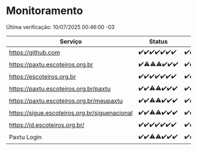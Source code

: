 # Monitoramento

Última verificação: 10/07/2025 00:46:00 -03

|Serviço|Status|Últimas 24h|
|---|---|---|
|https://github.com|<span title="2025-07-03: OK=23">✔️</span><span title="2025-07-04: OK=23">✔️</span><span title="2025-07-05: OK=23">✔️</span><span title="2025-07-06: OK=23">✔️</span><span title="2025-07-07: OK=23">✔️</span><span title="2025-07-08: OK=23">✔️</span><span title="2025-07-09: OK=2">✔️</span>|<span title="09/07/2025 00:47:00 -03 : 200">✔️</span><span title="09/07/2025 01:24:00 -03 : 200">✔️</span><span title="09/07/2025 02:15:00 -03 : 200">✔️</span><span title="09/07/2025 03:15:00 -03 : 200">✔️</span><span title="09/07/2025 04:12:00 -03 : 200">✔️</span><span title="09/07/2025 05:13:00 -03 : 200">✔️</span><span title="09/07/2025 06:12:00 -03 : 200">✔️</span><span title="09/07/2025 07:10:00 -03 : 200">✔️</span><span title="09/07/2025 08:09:00 -03 : 200">✔️</span><span title="09/07/2025 09:19:00 -03 : 200">✔️</span><span title="09/07/2025 10:26:00 -03 : 200">✔️</span><span title="09/07/2025 11:10:00 -03 : 200">✔️</span><span title="09/07/2025 12:10:00 -03 : 200">✔️</span><span title="09/07/2025 13:10:00 -03 : 200">✔️</span><span title="09/07/2025 14:11:00 -03 : 200">✔️</span><span title="09/07/2025 15:13:00 -03 : 200">✔️</span><span title="09/07/2025 16:08:00 -03 : 200">✔️</span><span title="09/07/2025 17:10:00 -03 : 200">✔️</span><span title="09/07/2025 18:09:00 -03 : 200">✔️</span><span title="09/07/2025 19:09:00 -03 : 200">✔️</span><span title="09/07/2025 20:09:00 -03 : 200">✔️</span><span title="09/07/2025 21:50:00 -03 : 200">✔️</span><span title="09/07/2025 23:44:00 -03 : 200">✔️</span><span title="10/07/2025 00:46:00 -03 : 200">✔️</span>|
|https://paxtu.escoteiros.org.br|<span title="2025-07-03: OK=23">✔️</span><span title="2025-07-04: OK=22, Falhas=1">⚠️</span><span title="2025-07-05: OK=22, Falhas=1">⚠️</span><span title="2025-07-06: OK=22, Falhas=1">⚠️</span><span title="2025-07-07: OK=23">✔️</span><span title="2025-07-08: OK=23">✔️</span><span title="2025-07-09: OK=2">✔️</span>|<span title="09/07/2025 00:47:00 -03 : 200">✔️</span><span title="09/07/2025 01:24:00 -03 : 200">✔️</span><span title="09/07/2025 02:15:00 -03 : 200">✔️</span><span title="09/07/2025 03:15:00 -03 : 200">✔️</span><span title="09/07/2025 04:12:00 -03 : 200">✔️</span><span title="09/07/2025 05:13:00 -03 : 200">✔️</span><span title="09/07/2025 06:12:00 -03 : 200">✔️</span><span title="09/07/2025 07:10:00 -03 : 200">✔️</span><span title="09/07/2025 08:09:00 -03 : 200">✔️</span><span title="09/07/2025 09:19:00 -03 : 200">✔️</span><span title="09/07/2025 10:26:00 -03 : 200">✔️</span><span title="09/07/2025 11:10:00 -03 : 200">✔️</span><span title="09/07/2025 12:10:00 -03 : 200">✔️</span><span title="09/07/2025 13:10:00 -03 : 200">✔️</span><span title="09/07/2025 14:11:00 -03 : 200">✔️</span><span title="09/07/2025 15:13:00 -03 : 200">✔️</span><span title="09/07/2025 16:08:00 -03 : 200">✔️</span><span title="09/07/2025 17:10:00 -03 : 200">✔️</span><span title="09/07/2025 18:09:00 -03 : 200">✔️</span><span title="09/07/2025 19:09:00 -03 : 200">✔️</span><span title="09/07/2025 20:09:00 -03 : 200">✔️</span><span title="09/07/2025 21:50:00 -03 : 200">✔️</span><span title="09/07/2025 23:44:00 -03 : 200">✔️</span><span title="10/07/2025 00:46:00 -03 : 200">✔️</span>|
|https://escoteiros.org.br|<span title="2025-07-03: OK=23">✔️</span><span title="2025-07-04: OK=23">✔️</span><span title="2025-07-05: OK=23">✔️</span><span title="2025-07-06: OK=23">✔️</span><span title="2025-07-07: OK=23">✔️</span><span title="2025-07-08: OK=23">✔️</span><span title="2025-07-09: OK=2">✔️</span>|<span title="09/07/2025 00:47:00 -03 : 200">✔️</span><span title="09/07/2025 01:24:00 -03 : 200">✔️</span><span title="09/07/2025 02:15:00 -03 : 200">✔️</span><span title="09/07/2025 03:15:00 -03 : 200">✔️</span><span title="09/07/2025 04:12:00 -03 : 200">✔️</span><span title="09/07/2025 05:13:00 -03 : 200">✔️</span><span title="09/07/2025 06:12:00 -03 : 200">✔️</span><span title="09/07/2025 07:10:00 -03 : 200">✔️</span><span title="09/07/2025 08:09:00 -03 : 200">✔️</span><span title="09/07/2025 09:19:00 -03 : 200">✔️</span><span title="09/07/2025 10:26:00 -03 : 200">✔️</span><span title="09/07/2025 11:10:00 -03 : 200">✔️</span><span title="09/07/2025 12:10:00 -03 : 200">✔️</span><span title="09/07/2025 13:10:00 -03 : 200">✔️</span><span title="09/07/2025 14:11:00 -03 : 200">✔️</span><span title="09/07/2025 15:13:00 -03 : 200">✔️</span><span title="09/07/2025 16:08:00 -03 : 200">✔️</span><span title="09/07/2025 17:10:00 -03 : 200">✔️</span><span title="09/07/2025 18:09:00 -03 : 200">✔️</span><span title="09/07/2025 19:09:00 -03 : 200">✔️</span><span title="09/07/2025 20:09:00 -03 : 200">✔️</span><span title="09/07/2025 21:50:00 -03 : 200">✔️</span><span title="09/07/2025 23:44:00 -03 : 200">✔️</span><span title="10/07/2025 00:46:00 -03 : 200">✔️</span>|
|https://paxtu.escoteiros.org.br/paxtu|<span title="2025-07-03: OK=23">✔️</span><span title="2025-07-04: OK=23">✔️</span><span title="2025-07-05: OK=22, Falhas=1">⚠️</span><span title="2025-07-06: OK=22, Falhas=1">⚠️</span><span title="2025-07-07: OK=23">✔️</span><span title="2025-07-08: OK=23">✔️</span><span title="2025-07-09: OK=2">✔️</span>|<span title="09/07/2025 00:47:00 -03 : 200">✔️</span><span title="09/07/2025 01:24:00 -03 : 200">✔️</span><span title="09/07/2025 02:15:00 -03 : 200">✔️</span><span title="09/07/2025 03:15:00 -03 : 200">✔️</span><span title="09/07/2025 04:12:00 -03 : 200">✔️</span><span title="09/07/2025 05:13:00 -03 : 200">✔️</span><span title="09/07/2025 06:12:00 -03 : 200">✔️</span><span title="09/07/2025 07:11:00 -03 : 200">✔️</span><span title="09/07/2025 08:09:00 -03 : 200">✔️</span><span title="09/07/2025 09:19:00 -03 : 200">✔️</span><span title="09/07/2025 10:26:00 -03 : 200">✔️</span><span title="09/07/2025 11:10:00 -03 : 200">✔️</span><span title="09/07/2025 12:10:00 -03 : 200">✔️</span><span title="09/07/2025 13:10:00 -03 : 200">✔️</span><span title="09/07/2025 14:11:00 -03 : 200">✔️</span><span title="09/07/2025 15:13:00 -03 : 200">✔️</span><span title="09/07/2025 16:08:00 -03 : 200">✔️</span><span title="09/07/2025 17:10:00 -03 : 200">✔️</span><span title="09/07/2025 18:09:00 -03 : 200">✔️</span><span title="09/07/2025 19:09:00 -03 : 200">✔️</span><span title="09/07/2025 20:10:00 -03 : 200">✔️</span><span title="09/07/2025 21:50:00 -03 : 200">✔️</span><span title="09/07/2025 23:45:00 -03 : 200">✔️</span><span title="10/07/2025 00:46:00 -03 : 200">✔️</span>|
|https://paxtu.escoteiros.org.br/meupaxtu|<span title="2025-07-03: OK=23">✔️</span><span title="2025-07-04: OK=23">✔️</span><span title="2025-07-05: OK=22, Falhas=1">⚠️</span><span title="2025-07-06: OK=22, Falhas=1">⚠️</span><span title="2025-07-07: OK=23">✔️</span><span title="2025-07-08: OK=23">✔️</span><span title="2025-07-09: OK=2">✔️</span>|<span title="09/07/2025 00:47:00 -03 : 200">✔️</span><span title="09/07/2025 01:24:00 -03 : 200">✔️</span><span title="09/07/2025 02:15:00 -03 : 200">✔️</span><span title="09/07/2025 03:15:00 -03 : 200">✔️</span><span title="09/07/2025 04:12:00 -03 : 200">✔️</span><span title="09/07/2025 05:13:00 -03 : 200">✔️</span><span title="09/07/2025 06:12:00 -03 : 200">✔️</span><span title="09/07/2025 07:11:00 -03 : 200">✔️</span><span title="09/07/2025 08:09:00 -03 : 200">✔️</span><span title="09/07/2025 09:19:00 -03 : 200">✔️</span><span title="09/07/2025 10:26:00 -03 : 200">✔️</span><span title="09/07/2025 11:10:00 -03 : 200">✔️</span><span title="09/07/2025 12:10:00 -03 : 200">✔️</span><span title="09/07/2025 13:10:00 -03 : 200">✔️</span><span title="09/07/2025 14:11:00 -03 : 200">✔️</span><span title="09/07/2025 15:13:00 -03 : 200">✔️</span><span title="09/07/2025 16:08:00 -03 : 200">✔️</span><span title="09/07/2025 17:10:00 -03 : 200">✔️</span><span title="09/07/2025 18:09:00 -03 : 200">✔️</span><span title="09/07/2025 19:09:00 -03 : 200">✔️</span><span title="09/07/2025 20:10:00 -03 : 200">✔️</span><span title="09/07/2025 21:50:00 -03 : 200">✔️</span><span title="09/07/2025 23:45:00 -03 : 200">✔️</span><span title="10/07/2025 00:46:00 -03 : 200">✔️</span>|
|https://sigue.escoteiros.org.br/siguenacional|<span title="2025-07-03: OK=23">✔️</span><span title="2025-07-04: OK=23">✔️</span><span title="2025-07-05: OK=22, Falhas=1">⚠️</span><span title="2025-07-06: OK=22, Falhas=1">⚠️</span><span title="2025-07-07: OK=23">✔️</span><span title="2025-07-08: OK=23">✔️</span><span title="2025-07-09: OK=2">✔️</span>|<span title="09/07/2025 00:47:00 -03 : 200">✔️</span><span title="09/07/2025 01:24:00 -03 : 200">✔️</span><span title="09/07/2025 02:15:00 -03 : 200">✔️</span><span title="09/07/2025 03:15:00 -03 : 200">✔️</span><span title="09/07/2025 04:12:00 -03 : 200">✔️</span><span title="09/07/2025 05:13:00 -03 : 200">✔️</span><span title="09/07/2025 06:12:00 -03 : 200">✔️</span><span title="09/07/2025 07:11:00 -03 : 200">✔️</span><span title="09/07/2025 08:09:00 -03 : 200">✔️</span><span title="09/07/2025 09:19:00 -03 : 200">✔️</span><span title="09/07/2025 10:26:00 -03 : 200">✔️</span><span title="09/07/2025 11:10:00 -03 : 200">✔️</span><span title="09/07/2025 12:10:00 -03 : 200">✔️</span><span title="09/07/2025 13:10:00 -03 : 200">✔️</span><span title="09/07/2025 14:11:00 -03 : 200">✔️</span><span title="09/07/2025 15:13:00 -03 : 200">✔️</span><span title="09/07/2025 16:08:00 -03 : 200">✔️</span><span title="09/07/2025 17:10:00 -03 : 200">✔️</span><span title="09/07/2025 18:09:00 -03 : 200">✔️</span><span title="09/07/2025 19:09:00 -03 : 200">✔️</span><span title="09/07/2025 20:10:00 -03 : 200">✔️</span><span title="09/07/2025 21:50:00 -03 : 200">✔️</span><span title="09/07/2025 23:45:00 -03 : 200">✔️</span><span title="10/07/2025 00:46:00 -03 : 200">✔️</span>|
|https://id.escoteiros.org.br/|<span title="2025-07-03: OK=23">✔️</span><span title="2025-07-04: OK=23">✔️</span><span title="2025-07-05: OK=23">✔️</span><span title="2025-07-06: OK=23">✔️</span><span title="2025-07-07: OK=23">✔️</span><span title="2025-07-08: OK=23">✔️</span><span title="2025-07-09: OK=2">✔️</span>|<span title="09/07/2025 00:47:00 -03 : 200">✔️</span><span title="09/07/2025 01:24:00 -03 : 200">✔️</span><span title="09/07/2025 02:15:00 -03 : 200">✔️</span><span title="09/07/2025 03:15:00 -03 : 200">✔️</span><span title="09/07/2025 04:12:00 -03 : 200">✔️</span><span title="09/07/2025 05:13:00 -03 : 200">✔️</span><span title="09/07/2025 06:12:00 -03 : 200">✔️</span><span title="09/07/2025 07:11:00 -03 : 200">✔️</span><span title="09/07/2025 08:09:00 -03 : 200">✔️</span><span title="09/07/2025 09:19:00 -03 : 200">✔️</span><span title="09/07/2025 10:26:00 -03 : 200">✔️</span><span title="09/07/2025 11:10:00 -03 : 200">✔️</span><span title="09/07/2025 12:10:00 -03 : 200">✔️</span><span title="09/07/2025 13:10:00 -03 : 200">✔️</span><span title="09/07/2025 14:11:00 -03 : 200">✔️</span><span title="09/07/2025 15:13:00 -03 : 200">✔️</span><span title="09/07/2025 16:08:00 -03 : 200">✔️</span><span title="09/07/2025 17:10:00 -03 : 200">✔️</span><span title="09/07/2025 18:09:00 -03 : 200">✔️</span><span title="09/07/2025 19:09:00 -03 : 200">✔️</span><span title="09/07/2025 20:10:00 -03 : 200">✔️</span><span title="09/07/2025 21:50:00 -03 : 200">✔️</span><span title="09/07/2025 23:45:00 -03 : 200">✔️</span><span title="10/07/2025 00:46:00 -03 : 200">✔️</span>|
|Paxtu Login|<span title="2025-07-03: OK=23">✔️</span><span title="2025-07-04: OK=23">✔️</span><span title="2025-07-05: OK=22, Falhas=1">⚠️</span><span title="2025-07-06: OK=22, Falhas=1">⚠️</span><span title="2025-07-07: OK=23">✔️</span><span title="2025-07-08: OK=23">✔️</span><span title="2025-07-09: OK=2">✔️</span>|<span title="09/07/2025 00:47:00 -03 : 200">✔️</span><span title="09/07/2025 01:24:00 -03 : 200">✔️</span><span title="09/07/2025 02:15:00 -03 : 200">✔️</span><span title="09/07/2025 03:15:00 -03 : 200">✔️</span><span title="09/07/2025 04:12:00 -03 : 200">✔️</span><span title="09/07/2025 05:13:00 -03 : 200">✔️</span><span title="09/07/2025 06:12:00 -03 : 200">✔️</span><span title="09/07/2025 07:11:00 -03 : 200">✔️</span><span title="09/07/2025 08:09:00 -03 : 200">✔️</span><span title="09/07/2025 09:19:00 -03 : 200">✔️</span><span title="09/07/2025 10:26:00 -03 : 200">✔️</span><span title="09/07/2025 11:10:00 -03 : 200">✔️</span><span title="09/07/2025 12:10:00 -03 : 200">✔️</span><span title="09/07/2025 13:10:00 -03 : 200">✔️</span><span title="09/07/2025 14:11:00 -03 : 200">✔️</span><span title="09/07/2025 15:13:00 -03 : 200">✔️</span><span title="09/07/2025 16:08:00 -03 : 200">✔️</span><span title="09/07/2025 17:10:00 -03 : 200">✔️</span><span title="09/07/2025 18:09:00 -03 : 200">✔️</span><span title="09/07/2025 19:09:00 -03 : 200">✔️</span><span title="09/07/2025 20:10:00 -03 : 200">✔️</span><span title="09/07/2025 21:50:00 -03 : 200">✔️</span><span title="09/07/2025 23:45:00 -03 : 200">✔️</span><span title="10/07/2025 00:46:00 -03 : 200">✔️</span>|
